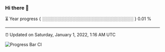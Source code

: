 ### Hi there 👋

⏳ Year progress { ░░░░░░░░░░░░░░░░░░░░░░░░░░░░░░ } 0.01 %

---

⏰ Updated on Saturday, January 1, 2022, 1:16 AM UTC

![Progress Bar CI](https://github.com/arthurbuhl/arthurbuhl/workflows/Progress%20Bar%20CI/badge.svg)
